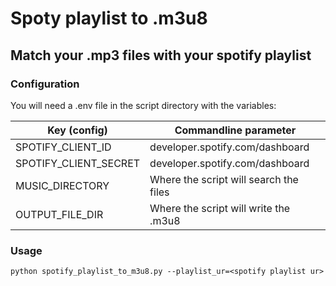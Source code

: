 # Spoty playlist to .m3u8

## Match your .mp3 files with your spotify playlist

### Configuration
You will need a .env file in the script directory with the variables:

| Key (config)                 | Commandline parameter                  |
|------------------------------|----------------------------------------|
| SPOTIFY_CLIENT_ID            | developer.spotify.com/dashboard        | 
| SPOTIFY_CLIENT_SECRET        | developer.spotify.com/dashboard        | 
| MUSIC_DIRECTORY              | Where the script will search the files | 
| OUTPUT_FILE_DIR              | Where the script will write the .m3u8  | 


### Usage

```
python spotify_playlist_to_m3u8.py --playlist_ur=<spotify playlist ur>
```

